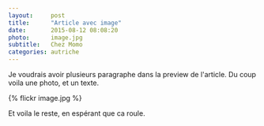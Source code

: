 ```yaml
---
layout:     post
title:      "Article avec image"
date:       2015-08-12 08:08:20
photo:      image.jpg
subtitle:   Chez Momo
categories: autriche
---
```


Je voudrais avoir plusieurs paragraphe dans la preview de l'article.
Du coup voila une photo, et un texte.

{% flickr image.jpg %}

<!--more-->

Et voila le reste, en espérant que ca roule.
